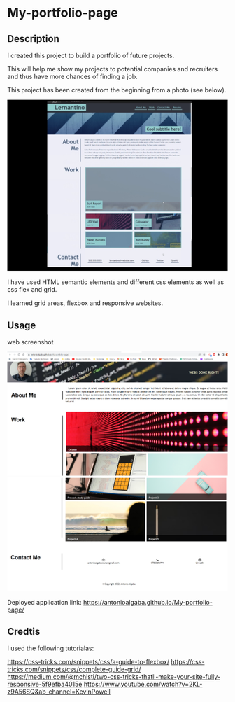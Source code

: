 # My-portfolio-page
## Description
I created this project to build a portfolio of future projects.

This will help me show my projects to potential companies and recruiters and thus have more chances of finding a job.

This project has been created from the beginning from a photo (see below). 

![screenshot project](images/screenShot.png)

 I have used HTML semantic elements and different css elements as well as css flex and grid.

I learned grid areas, flexbox and responsive websites.

## Usage

web screenshot

![web screenshot 1](images/pagescreenshot1.png)
![web screenshot 2](images/pagescreeshot2.png)

Deployed application link: https://antonioalgaba.github.io/My-portfolio-page/

## Credtis

I used the following tutorialas:

https://css-tricks.com/snippets/css/a-guide-to-flexbox/
https://css-tricks.com/snippets/css/complete-guide-grid/
https://medium.com/@mchisti/two-css-tricks-thatll-make-your-site-fully-responsive-5f9efba4015e
https://www.youtube.com/watch?v=2KL-z9A56SQ&ab_channel=KevinPowell



